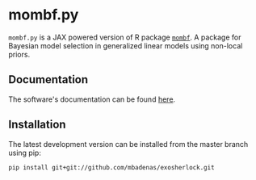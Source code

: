 # mombf.py

 `mombf.py` is a JAX powered version of R package
 [`mombf`](https://github.com/davidrusi/mombf). A package for Bayesian
 model selection in generalized linear models using non-local priors.

## Documentation

The software's documentation can be found [here](https://oriolabril.github.io/mombf.py/index.html).

## Installation

The latest development version can be installed from the master branch using pip:

```
pip install git+git://github.com/mbadenas/exosherlock.git
```
